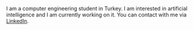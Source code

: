 I am a computer engineering student in Turkey. I am interested in artificial intelligence and I am currently working on it.
You can contact with me via [LinkedIn](https://www.linkedin.com/in/ahmet-burak-bi%C3%A7er-0338181b2/).
